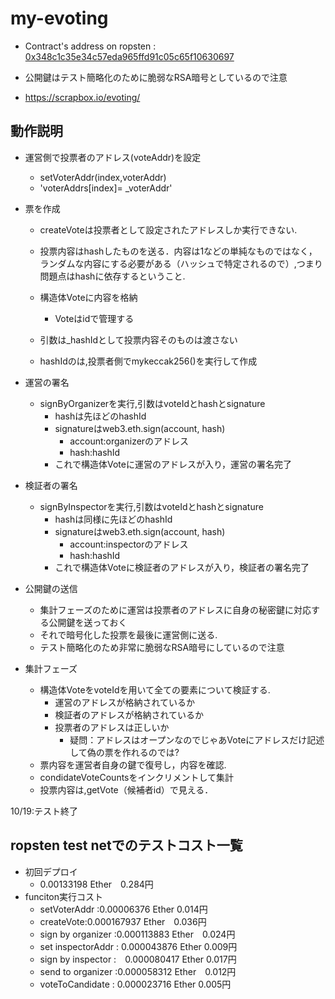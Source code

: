 # my-evoting

- Contract's address on ropsten : [0x348c1c35e34c57eda965ffd91c05c65f10630697](https://ropsten.etherscan.io/address/0x348c1c35e34c57eda965ffd91c05c65f10630697)  
- 公開鍵はテスト簡略化のために脆弱なRSA暗号としているので注意

- https://scrapbox.io/evoting/

## 動作説明

- 運営側で投票者のアドレス(voteAddr)を設定
  - setVoterAddr(index,voterAddr)
  - 'voterAddrs[index]= _voterAddr' 

- 票を作成
  - createVoteは投票者として設定されたアドレスしか実行できない.
  - 投票内容はhashしたものを送る．内容は1などの単純なものではなく，ランダムな内容にする必要がある（ハッシュで特定されるので）,つまり問題点はhashに依存するということ.
  
  - 構造体Voteに内容を格納
    - Voteはidで管理する
  - 引数は_hashIdとして投票内容そのものは渡さない
  - hashIdのは,投票者側でmykeccak256()を実行して作成
  
- 運営の署名
  - signByOrganizerを実行,引数はvoteIdとhashとsignature
    - hashは先ほどのhashId
    - signatureはweb3.eth.sign(account, hash)
      - account:organizerのアドレス
      - hash:hashId
    - これで構造体Voteに運営のアドレスが入り，運営の署名完了
    
- 検証者の署名
  - signByInspectorを実行,引数はvoteIdとhashとsignature
    - hashは同様に先ほどのhashId
    - signatureはweb3.eth.sign(account, hash)
      - account:inspectorのアドレス
      - hash:hashId
    - これで構造体Voteに検証者のアドレスが入り，検証者の署名完了
  
- 公開鍵の送信
  - 集計フェーズのために運営は投票者のアドレスに自身の秘密鍵に対応する公開鍵を送っておく
  - それで暗号化した投票を最後に運営側に送る.
  - テスト簡略化のため非常に脆弱なRSA暗号にしているので注意
  
- 集計フェーズ
  - 構造体VoteをvoteIdを用いて全ての要素について検証する.
    - 運営のアドレスが格納されているか
    - 検証者のアドレスが格納されているか
    - 投票者のアドレスは正しいか
      - 疑問：アドレスはオープンなのでじゃあVoteにアドレスだけ記述して偽の票を作れるのでは?
  - 票内容を運営者自身の鍵で復号し，内容を確認.
  - condidateVoteCountsをインクリメントして集計
  - 投票内容は,getVote（候補者id）で見える．
    
  
10/19:テスト終了
## ropsten test netでのテストコスト一覧
- 初回デプロイ
 	- 0.00133198 Ether　0.284円
- funciton実行コスト
 	- setVoterAddr :0.00006376 Ether 0.014円
  - createVote:0.000167937 Ether　0.036円
  - sign by organizer :0.000113883 Ether　0.024円
  - set inspectorAddr : 0.000043876 Ether 0.009円
  - sign by inspector :　0.000080417 Ether 0.017円
  - send to organizer :0.000058312 Ether　0.012円
  - voteToCandidate : 0.000023716 Ether 0.005円

    
